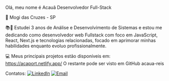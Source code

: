Olá, meu nome é Acauã
Desenvolvedor Full-Stack

📍 Mogi das Cruzes - SP

📚🚀 Estudei 3 anos de Análise e Desenvolvimento de Sistemas e estou me dedicando como desenvolvedor web Fullstack com foco em JavaScript, React, Next.js e tecnologias relacionadas, focado em aprimorar minhas habilidades enquanto evoluo profissionalmente.

💻 Meus principais projetos estão disponíveis em: https://acaport.netlify.app/
O restante pode ser visto em GitHub acaua-reis

Contatos:
[![LinkedIn](https://img.shields.io/badge/LinkedIn-000?style=for-the-badge&logo=linkedin&logoColor=0A66C2)](https://www.linkedin.com/in/acaua-reis/)
[![Email](https://img.shields.io/badge/Email-000?style=for-the-badge&logo=gmail&logoColor=red)](mailto:acareis01@gmail.com)

